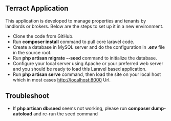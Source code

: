 ## Terract Application

This application is developed to manage properties and tenants by landlords or brokers.
Below are the steps to set up it in a new environment.

- Clone the code from GitHub.
- Run **composer install** command to pull core laravel code.
- Create a database in MySQL server and do the configuration in **.env** file in the source root.
- Run **php artisan migrate --seed** command to initialize the database.
- Configure your local server using Apache or your preferred web server and you should be ready to load this Laravel based application.
- Run **php artisan serve** command, then load the site on your local host which in most cases [http://localhost:8000](http://localhost:8000) Url.

## Troubleshoot

- If **php artisan db:seed** seems not working, please run **composer dump-autoload** and re-run the seed command
